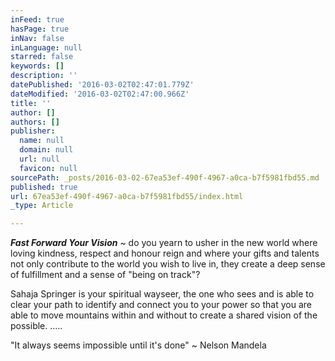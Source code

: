 ```yaml
---
inFeed: true
hasPage: true
inNav: false
inLanguage: null
starred: false
keywords: []
description: ''
datePublished: '2016-03-02T02:47:01.779Z'
dateModified: '2016-03-02T02:47:00.966Z'
title: ''
author: []
authors: []
publisher:
  name: null
  domain: null
  url: null
  favicon: null
sourcePath: _posts/2016-03-02-67ea53ef-490f-4967-a0ca-b7f5981fbd55.md
published: true
url: 67ea53ef-490f-4967-a0ca-b7f5981fbd55/index.html
_type: Article

---
```

**_Fast Forward Your Vision_** ~ do you yearn to usher in the new world where loving kindness, respect and honour reign and where your gifts and talents not only contribute to the world you wish to live in, they create a deep sense of  fulfillment and a sense of "being on track"? 

Sahaja Springer is your spiritual wayseer, the one who sees and is able to clear your path to identify and connect you to your power so that you are able to move mountains within and without to create a shared vision of the possible. .....

"It always seems impossible until it's done" ~ Nelson Mandela